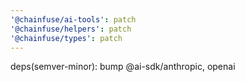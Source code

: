 ```yaml
---
'@chainfuse/ai-tools': patch
'@chainfuse/helpers': patch
'@chainfuse/types': patch
---
```


deps(semver-minor): bump @ai-sdk/anthropic, openai
